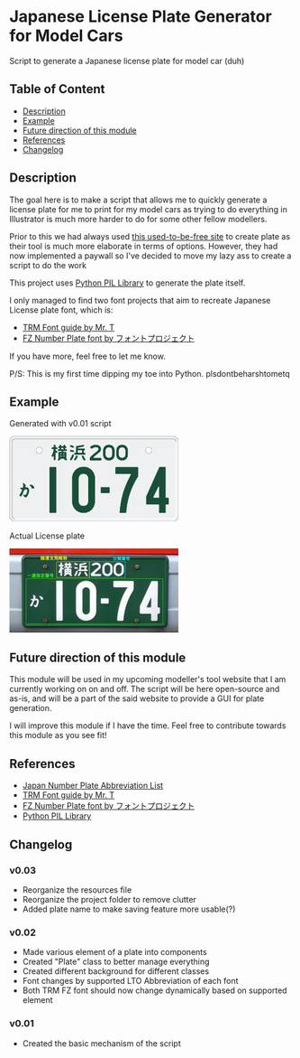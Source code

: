 # Japanese License Plate Generator for Model Cars
Script to generate a Japanese license plate for model car (duh)

## Table of Content
- [Description](#Description)
- [Example](#Example)
- [Future direction of this module](#Future&#32;direction&#32;of&#32;this&#32;module)
- [References](#References)
- [Changelog](#Changelog)
## Description
The goal here is to make a script that allows me to quickly generate a license plate for me to print for my model cars as trying to do everything in Illustrator is much more harder to do for some other fellow modellers.

Prior to this we had always used [this used-to-be-free site](https://minicarmuseum.com/platecreate.php) to create plate as their tool is much more elaborate in terms of options. However, they had now implemented a paywall so I've decided to move my lazy ass to create a script to do the work

This project uses [Python PIL Library](https://github.com/python-pillow/Pillow) to generate the plate itself.

I only managed to find two font projects that aim to recreate Japanese License plate font, which is:
- [TRM Font guide by Mr. T](http://dc-crafts.main.jp/trm/f/trmfont-jb.html)
- [FZ Number Plate font by フォントプロジェクト](http://expwyandstamps.web.fc2.com/sozai/fontproject.htm)

If you have more, feel free to let me know.

P/S: This is my first time dipping my toe into Python. plsdontbeharshtometq

## Example

Generated with v0.01 script

<img src="/resources/example/example.png?raw=true" width="300"/>

Actual License plate

<img src="/resources/example/example2.jpg?raw=true" width="300"/>

## Future direction of this module
This module will be used in my upcoming modeller's tool website that I am currently working on on and off. The script will be here open-source and as-is, and will be a part of the said website to provide a GUI for plate generation.

I will improve this module if I have the time. Feel free to contribute towards this module as you see fit! 

## References
- [Japan Number Plate Abbreviation List](https://ja.wikipedia.org/wiki/%E6%97%A5%E6%9C%AC%E3%81%AE%E3%83%8A%E3%83%B3%E3%83%90%E3%83%BC%E3%83%97%E3%83%AC%E3%83%BC%E3%83%88%E4%B8%80%E8%A6%A7)
- [TRM Font guide by Mr. T](http://dc-crafts.main.jp/trm/f/trmfont-jb.html)
- [FZ Number Plate font by フォントプロジェクト](http://expwyandstamps.web.fc2.com/sozai/fontproject.htm)
- [Python PIL Library](https://github.com/python-pillow/Pillow)

## Changelog

### v0.03
- Reorganize the resources file
- Reorganize the project folder to remove clutter
- Added plate name to make saving feature more usable(?)

### v0.02
- Made various element of a plate into components
- Created "Plate" class to better manage everything
- Created different background for different classes
- Font changes by supported LTO Abbreviation of each font
- Both TRM FZ font should now change dynamically based on supported element

### v0.01
- Created the basic mechanism of the script
